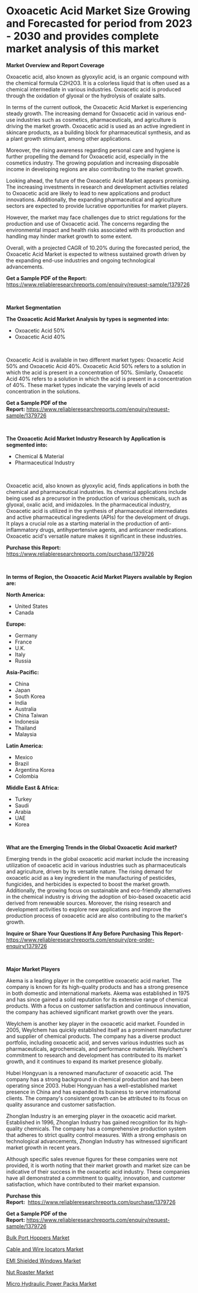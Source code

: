 <p><h1>Oxoacetic Acid Market Size Growing and Forecasted for period from 2023 - 2030 and provides complete market analysis of this market</h1></p><p><strong>Market Overview and Report Coverage</strong></p>
<p><p>Oxoacetic acid, also known as glyoxylic acid, is an organic compound with the chemical formula C2H2O3. It is a colorless liquid that is often used as a chemical intermediate in various industries. Oxoacetic acid is produced through the oxidation of glyoxal or the hydrolysis of oxalate salts.</p><p>In terms of the current outlook, the Oxoacetic Acid Market is experiencing steady growth. The increasing demand for Oxoacetic acid in various end-use industries such as cosmetics, pharmaceuticals, and agriculture is driving the market growth. Oxoacetic acid is used as an active ingredient in skincare products, as a building block for pharmaceutical synthesis, and as a plant growth stimulant, among other applications.</p><p>Moreover, the rising awareness regarding personal care and hygiene is further propelling the demand for Oxoacetic acid, especially in the cosmetics industry. The growing population and increasing disposable income in developing regions are also contributing to the market growth.</p><p>Looking ahead, the future of the Oxoacetic Acid Market appears promising. The increasing investments in research and development activities related to Oxoacetic acid are likely to lead to new applications and product innovations. Additionally, the expanding pharmaceutical and agriculture sectors are expected to provide lucrative opportunities for market players.</p><p>However, the market may face challenges due to strict regulations for the production and use of Oxoacetic acid. The concerns regarding the environmental impact and health risks associated with its production and handling may hinder market growth to some extent.</p><p>Overall, with a projected CAGR of 10.20% during the forecasted period, the Oxoacetic Acid Market is expected to witness sustained growth driven by the expanding end-use industries and ongoing technological advancements.</p></p>
<p><strong>Get a Sample PDF of the Report:</strong> <a href="https://www.reliableresearchreports.com/enquiry/request-sample/1379726">https://www.reliableresearchreports.com/enquiry/request-sample/1379726</a></p>
<p>&nbsp;</p>
<p><strong>Market Segmentation</strong></p>
<p><strong>The Oxoacetic Acid Market Analysis by types is segmented into:</strong></p>
<p><ul><li>Oxoacetic Acid 50%</li><li>Oxoacetic Acid 40%</li></ul></p>
<p>&nbsp;</p>
<p><p>Oxoacetic Acid is available in two different market types: Oxoacetic Acid 50% and Oxoacetic Acid 40%. Oxoacetic Acid 50% refers to a solution in which the acid is present in a concentration of 50%. Similarly, Oxoacetic Acid 40% refers to a solution in which the acid is present in a concentration of 40%. These market types indicate the varying levels of acid concentration in the solutions.</p></p>
<p><strong>Get a Sample PDF of the Report:</strong>&nbsp;<a href="https://www.reliableresearchreports.com/enquiry/request-sample/1379726">https://www.reliableresearchreports.com/enquiry/request-sample/1379726</a></p>
<p>&nbsp;</p>
<p><strong>The Oxoacetic Acid Market Industry Research by Application is segmented into:</strong></p>
<p><ul><li>Chemical & Material</li><li>Pharmaceutical Industry</li></ul></p>
<p>&nbsp;</p>
<p><p>Oxoacetic acid, also known as glyoxylic acid, finds applications in both the chemical and pharmaceutical industries. Its chemical applications include being used as a precursor in the production of various chemicals, such as glyoxal, oxalic acid, and imidazoles. In the pharmaceutical industry, Oxoacetic acid is utilized in the synthesis of pharmaceutical intermediates and active pharmaceutical ingredients (APIs) for the development of drugs. It plays a crucial role as a starting material in the production of anti-inflammatory drugs, antihypertensive agents, and anticancer medications. Oxoacetic acid's versatile nature makes it significant in these industries.</p></p>
<p><strong>Purchase this Report:</strong>&nbsp; <a href="https://www.reliableresearchreports.com/purchase/1379726">https://www.reliableresearchreports.com/purchase/1379726</a></p>
<p>&nbsp;</p>
<p><strong>In terms of Region, the Oxoacetic Acid Market Players available by Region are:</strong></p>
<p>
    <p> <strong> North America: </strong>
        <ul>
            <li>United States</li>
            <li>Canada</li>
        </ul>
        </p> 
    <p> <strong> Europe: </strong>
        <ul>
            <li>Germany</li>
            <li>France</li>
            <li>U.K.</li>
            <li>Italy</li>
            <li>Russia</li>
        </ul>
        </p> 
    <p> <strong> Asia-Pacific: </strong>
        <ul>
            <li>China</li>
            <li>Japan</li>
            <li>South Korea</li>
            <li>India</li>
            <li>Australia</li>
            <li>China Taiwan</li>
            <li>Indonesia</li>
            <li>Thailand</li>
            <li>Malaysia</li>
        </ul>
        </p> 
    <p> <strong> Latin America: </strong>
        <ul>
            <li>Mexico</li>
            <li>Brazil</li>
            <li>Argentina Korea</li>
            <li>Colombia</li>
        </ul>
        </p> 
    <p> <strong> Middle East & Africa: </strong>
        <ul>
            <li>Turkey</li>
            <li>Saudi</li>
            <li>Arabia</li>
            <li>UAE</li>
            <li>Korea</li>
        </ul>
    </p>
    </p>
<p>&nbsp;</p>
<p><strong>What are the Emerging Trends in the Global Oxoacetic Acid market?</strong></p>
<p><p>Emerging trends in the global oxoacetic acid market include the increasing utilization of oxoacetic acid in various industries such as pharmaceuticals and agriculture, driven by its versatile nature. The rising demand for oxoacetic acid as a key ingredient in the manufacturing of pesticides, fungicides, and herbicides is expected to boost the market growth. Additionally, the growing focus on sustainable and eco-friendly alternatives in the chemical industry is driving the adoption of bio-based oxoacetic acid derived from renewable sources. Moreover, the rising research and development activities to explore new applications and improve the production process of oxoacetic acid are also contributing to the market's growth.</p></p>
<p><strong>Inquire or Share Your Questions If Any Before Purchasing This Report</strong>- <a href="https://www.reliableresearchreports.com/enquiry/pre-order-enquiry/1379726">https://www.reliableresearchreports.com/enquiry/pre-order-enquiry/1379726</a></p>
<p>&nbsp;</p>
<p><strong>Major Market Players</strong></p>
<p><p>Akema is a leading player in the competitive oxoacetic acid market. The company is known for its high-quality products and has a strong presence in both domestic and international markets. Akema was established in 1975 and has since gained a solid reputation for its extensive range of chemical products. With a focus on customer satisfaction and continuous innovation, the company has achieved significant market growth over the years.</p><p>Weylchem is another key player in the oxoacetic acid market. Founded in 2005, Weylchem has quickly established itself as a prominent manufacturer and supplier of chemical products. The company has a diverse product portfolio, including oxoacetic acid, and serves various industries such as pharmaceuticals, agrochemicals, and performance materials. Weylchem's commitment to research and development has contributed to its market growth, and it continues to expand its market presence globally.</p><p>Hubei Hongyuan is a renowned manufacturer of oxoacetic acid. The company has a strong background in chemical production and has been operating since 2003. Hubei Hongyuan has a well-established market presence in China and has expanded its business to serve international clients. The company's consistent growth can be attributed to its focus on quality assurance and customer satisfaction.</p><p>Zhonglan Industry is an emerging player in the oxoacetic acid market. Established in 1996, Zhonglan Industry has gained recognition for its high-quality chemicals. The company has a comprehensive production system that adheres to strict quality control measures. With a strong emphasis on technological advancements, Zhonglan Industry has witnessed significant market growth in recent years.</p><p>Although specific sales revenue figures for these companies were not provided, it is worth noting that their market growth and market size can be indicative of their success in the oxoacetic acid industry. These companies have all demonstrated a commitment to quality, innovation, and customer satisfaction, which have contributed to their market expansion.</p></p>
<p><strong>Purchase this Report:</strong>&nbsp;&nbsp;<a href="https://www.reliableresearchreports.com/purchase/1379726">https://www.reliableresearchreports.com/purchase/1379726</a></p>
<p></p>
<p><strong>Get a Sample PDF of the Report:</strong>&nbsp;<a href="https://www.reliableresearchreports.com/enquiry/request-sample/1379726">https://www.reliableresearchreports.com/enquiry/request-sample/1379726</a></p>
<p><p><a href="https://www.linkedin.com/pulse/bulk-port-hoppers-market-size-share-amp-trends-analysis-swive/">Bulk Port Hoppers Market</a></p><p><a href="https://www.linkedin.com/pulse/cable-wire-locators-market-research-report-unlocks-analysis-y9dee/">Cable and Wire locators Market</a></p><p><a href="https://medium.com/@elyssablick/emi-shielded-windows-market-insight-market-trends-growth-forecasted-from-2023-to-2030-800e5729fadf">EMI Shielded Windows Market</a></p><p><a href="https://medium.com/@toneygrimes2023/nut-roaster-market-size-and-market-trends-complete-industry-overview-2023-to-2030-b995fb328c62">Nut Roaster Market</a></p><p><a href="https://www.linkedin.com/pulse/micro-hydraulic-power-packs-market-research-report-unlocks-yjkme/">Micro Hydraulic Power Packs Market</a></p></p>